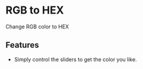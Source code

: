 # RGB to HEX
Change RGB color to HEX

## Features
- Simply control the sliders to get the color you like.

